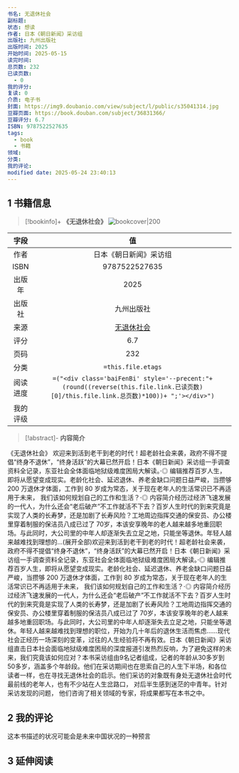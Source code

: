 ```yaml
---
书名: 无退休社会
副标题: 
状态: 想读
作者: 日本《朝日新闻》采访组
出版社: 九州出版社
出版时间: 2025
开始时间: 2025-05-15
读完时间: 
总页数: 232
已读页数:
  - 0
我的评分: 
复读: 0
介质: 电子书
封面: https://img9.doubanio.com/view/subject/l/public/s35041314.jpg
豆瓣页面: https://book.douban.com/subject/36831366/
豆瓣评分: 6.7
ISBN: 9787522527635
tags:
  - book
  - 书籍
领域: 
分类: 
我的评论: 
modified date: 2025-05-24 23:40:13
---
```

## 1 书籍信息

> [!bookinfo]+ **《无退休社会》**
> ![bookcover|200](https://img9.doubanio.com/view/subject/l/public/s35041314.jpg)
>
|  字段  |                                                               值                                                                |
| :--: | :----------------------------------------------------------------------------------------------------------------------------: |
|  作者  |                                                           日本《朝日新闻》采访组                                       |
| ISBN |                                                            9787522527635                                                            |
| 出版年  |                                                       2025                                                        |
| 出版社  |                                                         九州出版社                                                          |
|  来源  |                                                      [无退休社会](https://book.douban.com/subject/36831366/)                                                      |
|  评分  |                                                           6.7                                                            |
|  页码  |                                                         232                                                          |
|  分类  |                                                       `=this.file.etags`                                                       |
| 阅读进度 | `=("<div class='baiFenBi' style='--precent:"+ (round((reverse(this.file.link.已读页数)[0]/this.file.link.总页数)*100))+ ";'></div>")` |
| 我的评级 |                                                                                                          |

> [!abstract]- **内容简介**
>
《无退休社会》
欢迎来到活到老干到老的时代！超老龄社会来袭，政府不得不提倡“终身不退休”，“终身活跃”的大幕已然开启！日本《朝日新闻》采访组一手调查资料全记录，东亚社会全体面临地狱级难度困局大解读。·◎ 编辑推荐百岁人生，即将从愿望变成现实。老龄化社会、延迟退休、养老金缺口问题日益严峻，当攒够 200 万退休才体面，工作到 80 岁成为常态，关于现在老年人的生活常识已不再适用于未来， 我们该如何规划自己的工作和生活？·◎ 内容简介经历过经济飞速发展的一代人，为什么还会“老后破产”不工作就活不下去？百岁人生时代的到来究竟是实现了人类的长寿梦，还是加剧了长寿风险？工地周边指挥交通的保安员、办公楼里穿着制服的保洁员八成已过了 70岁，本该安享晚年的老人越来越多地重回职场。与此同时，大公司里的中年人却逐渐失去立足之地，只能坐等退休。年轻人越来越难找到理想的...(展开全部)欢迎来到活到老干到老的时代！超老龄社会来袭，政府不得不提倡“终身不退休”，“终身活跃”的大幕已然开启！日本《朝日新闻》采访组一手调查资料全记录，东亚社会全体面临地狱级难度困局大解读。·◎ 编辑推荐百岁人生，即将从愿望变成现实。老龄化社会、延迟退休、养老金缺口问题日益严峻，当攒够 200 万退休才体面，工作到 80 岁成为常态，关于现在老年人的生活常识已不再适用于未来， 我们该如何规划自己的工作和生活？·◎ 内容简介经历过经济飞速发展的一代人，为什么还会“老后破产”不工作就活不下去？百岁人生时代的到来究竟是实现了人类的长寿梦，还是加剧了长寿风险？工地周边指挥交通的保安员、办公楼里穿着制服的保洁员八成已过了 70岁，本该安享晚年的老人越来越多地重回职场。与此同时，大公司里的中年人却逐渐失去立足之地，只能坐等退休。年轻人越来越难找到理想的职位，开始为几十年后的退休生活而焦虑……现代社会正经历一场深刻的变革，过往的人生经验将不再有效。日本《朝日新闻》采访组直击日本社会面临地狱级难度困局的深度报道引发热烈反响，为了避免这样的未来，我们究竟该如何应对？本书采访组由9名记者组成，记者的年龄从30多岁到50多岁，涵盖多个年龄段。他们在采访期间也在思索自己的人生下半场，和各位读者一样，也在寻找无退休社会的启示。他们采访的对象既有身处无退休社会时代最前线的老年人，也有不少站在人生岔路口， 对后半生感到迷茫的中青年。针对采访发现的问题， 他们咨询了相关领域的专家，将成果都写在本书之中。

## 2 我的评论

 这本书描述的状况可能会是未来中国状况的一种预言

## 3 延伸阅读



